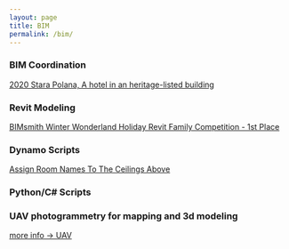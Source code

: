 ```yaml
---
layout: page
title: BIM
permalink: /bim/
---
```


### BIM Coordination

[2020 Stara Polana, A hotel in an heritage-listed building](https://w7k.pl/Stara-Polana/)

### Revit Modeling
[BIMsmith Winter Wonderland Holiday Revit Family Competition - 1st Place](https://w7k.pl/BIMSmith-Winter/)


### Dynamo Scripts

[Assign Room Names To The Ceilings Above](https://w7k.pl/DynamoScript-AssignRoomToCeiling/)


### Python/C# Scripts 


### UAV photogrammetry for mapping and 3d modeling

[more info -> UAV](https://w7k.pl/uav/)
